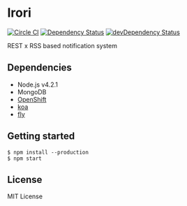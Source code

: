# Irori
[![Circle CI](https://img.shields.io/circleci/project/pine613/Irori/master.svg?style=flat-square)](https://circleci.com/gh/pine613/Irori)
[![Dependency Status](https://img.shields.io/david/pine613/Irori.svg?style=flat-square)](https://david-dm.org/pine613/Irori)
[![devDependency Status](https://img.shields.io/david/dev/pine613/Irori.svg?style=flat-square)](https://david-dm.org/pine613/Irori#info=devDependencies)

REST x RSS based notification system

## Dependencies

- Node.js v4.2.1
- MongoDB
- [OpenShift](https://www.openshift.com/)
- [koa](http://koajs.com/)
- [fly](https://github.com/bucaran/fly)

## Getting started

```
$ npm install --production
$ npm start
```

## License
MIT License
